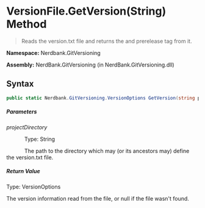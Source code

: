 # VersionFile.GetVersion(String) Method
> Reads the version.txt file and returns the  and prerelease tag from it.

**Namespace:** Nerdbank.GitVersioning

**Assembly:** NerdBank.GitVersioning (in NerdBank.GitVersioning.dll)
## Syntax
~~~~csharp
public static Nerdbank.GitVersioning.VersionOptions GetVersion(string projectDirectory);
~~~~
##### Parameters
*projectDirectory*

&nbsp;&nbsp;&nbsp;&nbsp;&nbsp;&nbsp;&nbsp;&nbsp;&nbsp;&nbsp;&nbsp;&nbsp;Type: String

&nbsp;&nbsp;&nbsp;&nbsp;&nbsp;&nbsp;&nbsp;&nbsp;&nbsp;&nbsp;&nbsp;&nbsp;The path to the directory which may (or its ancestors may) define the version.txt file.


##### Return Value
Type: VersionOptions

The version information read from the file, or null if the file wasn't found.

